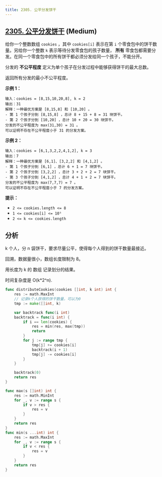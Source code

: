 ```yaml
---
title: 2305. 公平分发饼干
---
```


## [2305. 公平分发饼干](https://leetcode.cn/problems/fair-distribution-of-cookies) (Medium)

给你一个整数数组 `cookies` ，其中 `cookies[i]` 表示在第 `i` 个零食包中的饼干数量。另给你一个整数 `k` 表示等待分发零食包的孩子数量， **所有** 零食包都需要分发。在同一个零食包中的所有饼干都必须分发给同一个孩子，不能分开。

分发的 **不公平程度** 定义为单个孩子在分发过程中能够获得饼干的最大总数。

返回所有分发的最小不公平程度。

**示例 1：**

```
输入：cookies = [8,15,10,20,8], k = 2
输出：31
解释：一种最优方案是 [8,15,8] 和 [10,20] 。
- 第 1 个孩子分到 [8,15,8] ，总计 8 + 15 + 8 = 31 块饼干。
- 第 2 个孩子分到 [10,20] ，总计 10 + 20 = 30 块饼干。
分发的不公平程度为 max(31,30) = 31 。
可以证明不存在不公平程度小于 31 的分发方案。

```

**示例 2：**

```
输入：cookies = [6,1,3,2,2,4,1,2], k = 3
输出：7
解释：一种最优方案是 [6,1]、[3,2,2] 和 [4,1,2] 。
- 第 1 个孩子分到 [6,1] ，总计 6 + 1 = 7 块饼干。
- 第 2 个孩子分到 [3,2,2] ，总计 3 + 2 + 2 = 7 块饼干。
- 第 3 个孩子分到 [4,1,2] ，总计 4 + 1 + 2 = 7 块饼干。
分发的不公平程度为 max(7,7,7) = 7 。
可以证明不存在不公平程度小于 7 的分发方案。

```

**提示：**

- `2 <= cookies.length <= 8`
- `1 <= cookies[i] <= 10⁵`
- `2 <= k <= cookies.length`

## 分析


k 个人，分 n 袋饼干，要求尽量公平，使得每个人得到的饼干数量最接近。

回溯，数据量很小，数组长度限制为 8。

用长度为 k 的 数组 记录划分的结果。

时间复杂度是 O(k*2^n).


```go
func distributeCookies(cookies []int, k int) int {
	res := math.MaxInt
	// 记录k个人获得的饼干数量，可以为0
	tmp := make([]int, k)

	var backtrack func(i int)
	backtrack = func(i int) {
		if i == len(cookies) {
			res = min(res, max(tmp))
			return
		}
		for j := range tmp {
			tmp[j] += cookies[i]
			backtrack(i + 1)
			tmp[j] -= cookies[i]
		}
	}

	backtrack(0)
	return res
}

func max(s []int) int {
	res := math.MinInt
	for _, v := range s {
		if v > res {
			res = v
		}
	}
	return res
}
func min(s ...int) int {
	res := math.MaxInt
	for _, v := range s {
		if v < res {
			res = v
		}
	}
	return res
}

```
